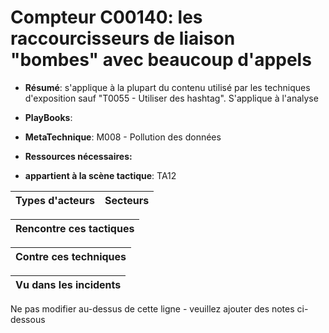 # Compteur C00140: les raccourcisseurs de liaison "bombes" avec beaucoup d'appels

* **Résumé**: s'applique à la plupart du contenu utilisé par les techniques d'exposition sauf "T0055 - Utiliser des hashtag". S'applique à l'analyse

* **PlayBooks**:

* **MetaTechnique**: M008 - Pollution des données

* **Ressources nécessaires:**

* **appartient à la scène tactique**: TA12


|Types d'acteurs |Secteurs |
|----------- |------- |



|Rencontre ces tactiques |
|---------------------- |



|Contre ces techniques |
|------------------------- |



|Vu dans les incidents |
|----------------- |


Ne pas modifier au-dessus de cette ligne - veuillez ajouter des notes ci-dessous